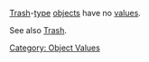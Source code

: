 [Trash](:Category:_Trash.md "wikilink")-[type](:Category:_Object_Types.md "wikilink")
[objects](:Category:_Objects.md "wikilink") have no
[values](:Category:_Object_Values.md "wikilink").

See also [Trash](:Category:_Trash.md "wikilink").

[Category: Object Values](Category:_Object_Values "wikilink")

